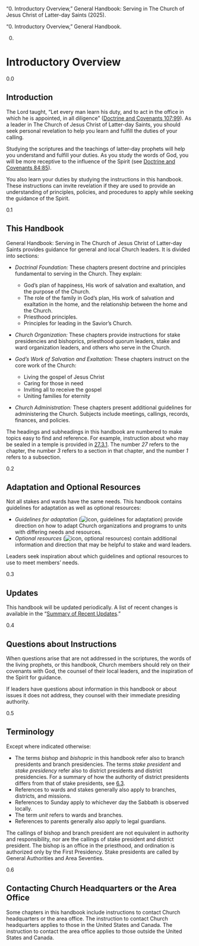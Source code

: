 “0. Introductory Overview,” General Handbook: Serving in The Church of Jesus Christ of Latter-day Saints (2025).

“0. Introductory Overview,” General Handbook.

0.

# Introductory Overview

0.0

## Introduction

The Lord taught, “Let every man learn his duty, and to act in the office in which he is appointed, in all diligence” ([Doctrine and Covenants 107:99](/study/scriptures/dc-testament/dc/107?lang=eng&id=p99#p99 "/study/scriptures/dc-testament/dc/107?lang=eng&id=p99#p99")). As a leader in The Church of Jesus Christ of Latter-day Saints, you should seek personal revelation to help you learn and fulfill the duties of your calling.

Studying the scriptures and the teachings of latter-day prophets will help you understand and fulfill your duties. As you study the words of God, you will be more receptive to the influence of the Spirit (see [Doctrine and Covenants 84:85](/study/scriptures/dc-testament/dc/84?lang=eng&id=p85#p85 "/study/scriptures/dc-testament/dc/84?lang=eng&id=p85#p85")).

You also learn your duties by studying the instructions in this handbook. These instructions can invite revelation if they are used to provide an understanding of principles, policies, and procedures to apply while seeking the guidance of the Spirit.

0.1

## This Handbook

General Handbook: Serving in The Church of Jesus Christ of Latter-day Saints provides guidance for general and local Church leaders. It is divided into sections:

- *Doctrinal Foundation:* These chapters present doctrine and principles fundamental to serving in the Church. They explain:

  - God’s plan of happiness, His work of salvation and exaltation, and the purpose of the Church.
  - The role of the family in God’s plan, His work of salvation and exaltation in the home, and the relationship between the home and the Church.
  - Priesthood principles.
  - Principles for leading in the Savior’s Church.
- *Church Organization:* These chapters provide instructions for stake presidencies and bishoprics, priesthood quorum leaders, stake and ward organization leaders, and others who serve in the Church.
- *God’s Work of Salvation and Exaltation:* These chapters instruct on the core work of the Church:

  - Living the gospel of Jesus Christ
  - Caring for those in need
  - Inviting all to receive the gospel
  - Uniting families for eternity
- *Church Administration:* These chapters present additional guidelines for administering the Church. Subjects include meetings, callings, records, finances, and policies.

The headings and subheadings in this handbook are numbered to make topics easy to find and reference. For example, instruction about who may be sealed in a temple is provided in [27.3.1](/study/manual/general-handbook/27-temple-ordinances-for-the-living?lang=eng&id=title_number22-p78#title_number22 "/study/manual/general-handbook/27-temple-ordinances-for-the-living?lang=eng&id=title_number22-p78#title_number22"). The number *27* refers to the chapter, the number *3* refers to a section in that chapter, and the number *1* refers to a subsection.

0.2

## Adaptation and Optional Resources

Not all stakes and wards have the same needs. This handbook contains guidelines for adaptation as well as optional resources:

- *Guidelines for adaptation* (![icon, guidelines for adaptation](https://www.churchofjesuschrist.org/imgs/27e2854ed6828522f00e45c6ce90134d5ca4ab00/full/%21100%2C/0/default)) provide direction on how to adapt Church organizations and programs to units with differing needs and resources.
- *Optional resources* (![icon, optional resources](https://www.churchofjesuschrist.org/imgs/eb9f42669cb91222bcb4f3e6f13a40b7e87b167e/full/%21100%2C/0/default)) contain additional information and direction that may be helpful to stake and ward leaders.

Leaders seek inspiration about which guidelines and optional resources to use to meet members’ needs.

0.3

## Updates

This handbook will be updated periodically. A list of recent changes is available in the “[Summary of Recent Updates](/study/manual/general-handbook/summary-of-recent-updates?lang=eng "/study/manual/general-handbook/summary-of-recent-updates?lang=eng").”

0.4

## Questions about Instructions

When questions arise that are not addressed in the scriptures, the words of the living prophets, or this handbook, Church members should rely on their covenants with God, the counsel of their local leaders, and the inspiration of the Spirit for guidance.

If leaders have questions about information in this handbook or about issues it does not address, they counsel with their immediate presiding authority.

0.5

## Terminology

Except where indicated otherwise:

- The terms *bishop* and *bishopric* in this handbook refer also to branch presidents and branch presidencies. The terms *stake president* and *stake presidency* refer also to district presidents and district presidencies. For a summary of how the authority of district presidents differs from that of stake presidents, see [6.3](/study/manual/general-handbook/6-stake-leadership?lang=eng&id=title_number15-p164#title_number15 "/study/manual/general-handbook/6-stake-leadership?lang=eng&id=title_number15-p164#title_number15").
- References to wards and stakes generally also apply to branches, districts, and missions.
- References to Sunday apply to whichever day the Sabbath is observed locally.
- The term *unit* refers to wards and branches.
- References to parents generally also apply to legal guardians.

The callings of bishop and branch president are not equivalent in authority and responsibility, nor are the callings of stake president and district president. The bishop is an office in the priesthood, and ordination is authorized only by the First Presidency. Stake presidents are called by General Authorities and Area Seventies.

0.6

## Contacting Church Headquarters or the Area Office

Some chapters in this handbook include instructions to contact Church headquarters or the area office. The instruction to contact Church headquarters applies to those in the United States and Canada. The instruction to contact the area office applies to those outside the United States and Canada.